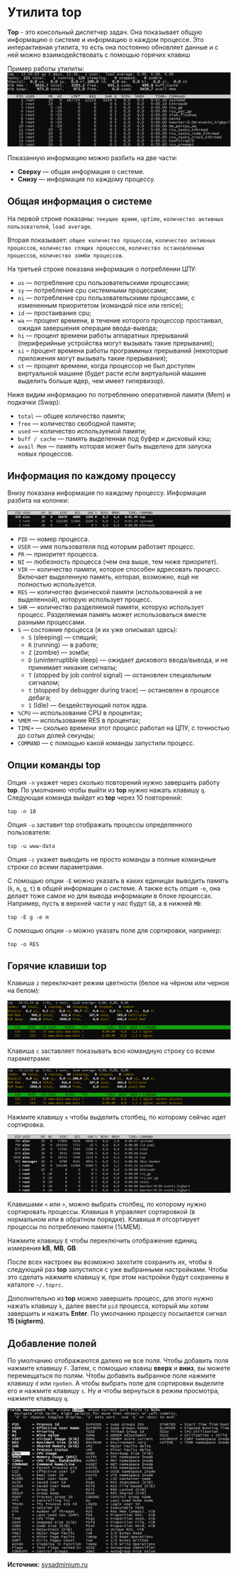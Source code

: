 # Утилита top

**Top** - это консольный диспетчер задач. Она показывает общую информацию о системе и информацию о каждом процессе. Это интерактивная утилита, то есть она постоянно обновляет данные и с ней можно взаимодействовать с помощью горячих клавиш

Пример работы утилиты:
![Вывод команды top](img/top/image1.png)

Показанную информацию можно разбить на две части:

* **Сверху** — общая информация о системе.
* **Снизу** — информация по каждому процессу.

## Общая информация о системе

На первой строке показаны: `текущее время`, `uptime`, `количество активных пользователей`, `load average`.

Вторая показывает: `общее количество процессов`, `количество активных процессов`, `количество спящих процессов`, `количество остановленных процессов`, `количество зомби процессов`.

На третьей строке показана информация о потреблении ЦПУ:

* `us` — потребление cpu пользовательскими процессами;
* `sy` — потребление cpu системными процессами;
* `ni` — потребление cpu пользовательскими процессами, c измененным приоритетом (командой nice или renice);
* `id` — простаивание cpu;
* `wa` — процент времени, в течение которого процессор простаивал, ожидая завершения операции ввода-вывода;
* `hi` — процент времени работы аппаратных прерываний (периферийные устройства могут вызывать такие прерывания);
* `si` – процент времени работы программных прерываний (некоторые приложения могут вызывать такие прерывания);
* `st` — процент времени, когда процессор не был доступен виртуальной машине (будет расти если виртуальной машине выделить больше ядер, чем имеет гипервизор).

Ниже видим информацию по потреблению оперативной памяти (Mem) и подкачки (Swap):

* `total` — общее количество памяти;
* `free` — количество свободной памяти;
* `used` — количество используемой памяти;
* `buff / cache` — память выделенная под буфер и дисковый кэш;
* `avail Mem` — память которая может быть выделена для запуска новых процессов.

## Информация по каждому процессу

Внизу показана информация по каждому процессу. Информация разбита на колонки:

![Информация по каждому процессу](img/top/image2.png)

* `PID` — номер процесса.
* `USER` — имя пользователя под которым работает процесс.
* `PR` — приоритет процесса.
* `NI` — любезность процесса (чем она выше, тем ниже приоритет).
* `VIR` — количество памяти, которое способен адресовать процесс. Включает выделенную память, которая, возможно, ещё не полностью используется.
* `RES` — количество физической памяти (использованной а не выделенной), которую использует процесс.
* `SHR` — количество разделяемой памяти, которую использует процесс. Разделяемая память может использоваться вместе разными процессами.
* `S` — состояние процесса (я их уже описывал здесь):
  * `S` (sleeping) — спящий;
  * `R` (running) — в работе;
  * `Z` (zombie) — зомби;
  * `D` (uninterruptible sleep) — ожидает дискового ввода/вывода, и не принимает никакие сигналы;
  * `T` (stopped by job control signal) — остановлен специальным сигналом;
  * `t` (stopped by debugger during trace) — остановлен в процессе дебага;
  * `I` (Idle) — бездействующий поток ядра.
* `%CPU` — использование CPU в процентах;
* `%MEM` — использование RES в процентах;
* `TIME+` — сколько времени этот процесс работал на ЦПУ, с точностью до сотых долей секунды;
* `COMMAND` — с помощью какой команды запустили процесс.

## Опции команды top

Опция `-n` укажет через сколько повторений нужно завершить работу **top**. По умолчанию чтобы выйти из **top** нужно нажать клавишу `q`. Следующая команда выйдет из **top** через 10 повторений:
```shell
top -n 10
```
Опция `-u` заставит top отображать процессы определенного пользователя:
```shell
top -u www-data
```
Опция `-c` укажет выводить не просто команды а полные командные строки со всеми параметрами.

С помощью опции `-E` можно указать в каких единицах выводить память (`k`, `m`, `g`, `t`) в общей информации о системе. А также есть опция `-e`, она делает тоже самое но для вывода информации в блоке процессах. Например, пусть в верхней части у нас будут `GB`, а в нижней `MB`:
```shell
top -E g -e m
```
С помощью опции `-o` можно указать поле для сортировки, например:
```shell
top -o RES
```

## Горячие клавиши top

Клавиша `z` переключает режим цветности (белое на чёрном или черное на белом):

![вывод команды top](img/top/image3.png)

Клавиша `с` заставляет показывать всю командную строку со всеми параметрами:

![вывод команды top](img/top/image4.png)

Нажмите клавишу `x` чтобы выделить столбец, по которому сейчас идет сортировка.

![вывод команды top](img/top/image5.png)

Клавишами `<` или `>`, можно выбрать столбец, по которому нужно сортировать процессы. Клавиша `R` управляет сортировкой (в нормальном или в обратном порядке). Клавиша `M` отсортирует процессы по потреблению памяти (%MEM).

Нажмите клавишу `E` чтобы переключить отображение единиц измерения **kB**, **MB**, **GB**.

После всех настроек вы возможно захотите сохранить их, чтобы в следующий раз **top** запустился с уже выбранными настройками. Чтобы это сделать нажмите клавишу `W`, при этом настройки будут сохранены в каталоге `~/.toprc`.

Дополнительно из **top** можно завершить процесс, для этого нужно нажать клавишу `k`, далее ввести `pid` процесса, который мы хотим завершить и нажать **Enter**. По умолчанию процессу посылается сигнал **15 (sigterm)**.

## Добавление полей

По умолчанию отображаются далеко не все поля. Чтобы добавить поля нажмите клавишу `F`. Затем, с помощью клавиш **вверх** и **вниз**, вы можете перемещаться по полям. Чтобы добавить выбранное поле нажмите клавишу `d` или `пробел`. А чтобы выбрать поле для сортировки выделите его и нажмите клавишу `s`. Ну и чтобы вернуться в режим просмотра, нажмите клавишу `q`.

![вывод команды top](img/top/image6.png)

**Источник:** [sysadminium.ru](https://sysadminium.ru/top-utility/)